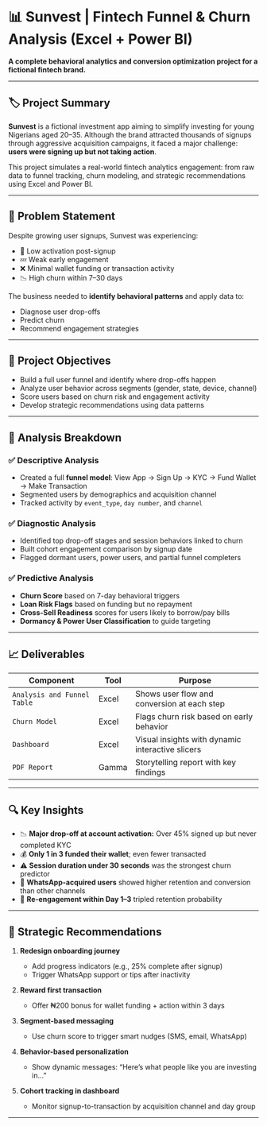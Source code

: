 # 📊 Sunvest | Fintech Funnel & Churn Analysis (Excel + Power BI)

**A complete behavioral analytics and conversion optimization project for a fictional fintech brand.**

---

## 🏷️ Project Summary

**Sunvest** is a fictional investment app aiming to simplify investing for young Nigerians aged 20–35. Although the brand attracted thousands of signups through aggressive acquisition campaigns, it faced a major challenge: **users were signing up but not taking action**.

This project simulates a real-world fintech analytics engagement: from raw data to funnel tracking, churn modeling, and strategic recommendations using Excel and Power BI.

---

## 🎯 Problem Statement

Despite growing user signups, Sunvest was experiencing:

- 🚫 Low activation post-signup  
- 💤 Weak early engagement  
- ❌ Minimal wallet funding or transaction activity  
- 📉 High churn within 7–30 days

The business needed to **identify behavioral patterns** and apply data to:
- Diagnose user drop-offs  
- Predict churn  
- Recommend engagement strategies

---

## 🧠 Project Objectives

- Build a full user funnel and identify where drop-offs happen  
- Analyze user behavior across segments (gender, state, device, channel)  
- Score users based on churn risk and engagement activity  
- Develop strategic recommendations using data patterns

---

## 🧩 Analysis Breakdown

### ✅ Descriptive Analysis
- Created a full **funnel model**: View App → Sign Up → KYC → Fund Wallet → Make Transaction  
- Segmented users by demographics and acquisition channel  
- Tracked activity by `event_type`, `day number`, and `channel`

### ✅ Diagnostic Analysis
- Identified top drop-off stages and session behaviors linked to churn  
- Built cohort engagement comparison by signup date  
- Flagged dormant users, power users, and partial funnel completers

### ✅ Predictive Analysis
- **Churn Score** based on 7-day behavioral triggers  
- **Loan Risk Flags** based on funding but no repayment  
- **Cross-Sell Readiness** scores for users likely to borrow/pay bills  
- **Dormancy & Power User Classification** to guide targeting

---

## 📈 Deliverables

| Component        | Tool     | Purpose                                      |
|------------------|----------|----------------------------------------------|
| `Analysis and Funnel Table`   | Excel    | Shows user flow and conversion at each step |
| `Churn Model`    | Excel    | Flags churn risk based on early behavior     |
| `Dashboard`      | Excel | Visual insights with dynamic interactive slicers     |
| `PDF Report`     | Gamma    | Storytelling report with key findings        |

---

## 🔍 Key Insights

- 📉 **Major drop-off at account activation:** Over 45% signed up but never completed KYC  
- 💰 **Only 1 in 3 funded their wallet**; even fewer transacted  
- ⚠️ **Session duration under 30 seconds** was the strongest churn predictor  
- 📱 **WhatsApp-acquired users** showed higher retention and conversion than other channels  
- 🔄 **Re-engagement within Day 1–3** tripled retention probability

---

## 🧭 Strategic Recommendations

1. **Redesign onboarding journey**
   - Add progress indicators (e.g., 25% complete after signup)
   - Trigger WhatsApp support or tips after inactivity

2. **Reward first transaction**
   - Offer ₦200 bonus for wallet funding + action within 3 days

3. **Segment-based messaging**
   - Use churn score to trigger smart nudges (SMS, email, WhatsApp)

4. **Behavior-based personalization**
   - Show dynamic messages: “Here’s what people like you are investing in…”

5. **Cohort tracking in dashboard**
   - Monitor signup-to-transaction by acquisition channel and day group

---


